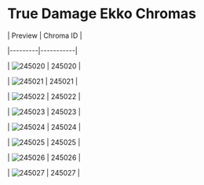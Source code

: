 # True Damage Ekko Chromas


| Preview | Chroma ID |

|---------|-----------|

| ![245020](https://raw.communitydragon.org/latest/plugins/rcp-be-lol-game-data/global/default/v1/champion-chroma-images/245/245020.png) | 245020 |

| ![245021](https://raw.communitydragon.org/latest/plugins/rcp-be-lol-game-data/global/default/v1/champion-chroma-images/245/245021.png) | 245021 |

| ![245022](https://raw.communitydragon.org/latest/plugins/rcp-be-lol-game-data/global/default/v1/champion-chroma-images/245/245022.png) | 245022 |

| ![245023](https://raw.communitydragon.org/latest/plugins/rcp-be-lol-game-data/global/default/v1/champion-chroma-images/245/245023.png) | 245023 |

| ![245024](https://raw.communitydragon.org/latest/plugins/rcp-be-lol-game-data/global/default/v1/champion-chroma-images/245/245024.png) | 245024 |

| ![245025](https://raw.communitydragon.org/latest/plugins/rcp-be-lol-game-data/global/default/v1/champion-chroma-images/245/245025.png) | 245025 |

| ![245026](https://raw.communitydragon.org/latest/plugins/rcp-be-lol-game-data/global/default/v1/champion-chroma-images/245/245026.png) | 245026 |

| ![245027](https://raw.communitydragon.org/latest/plugins/rcp-be-lol-game-data/global/default/v1/champion-chroma-images/245/245027.png) | 245027 |